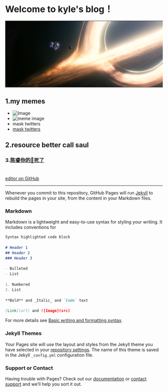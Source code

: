 # Welcome to kyle's blog！
![](651486.png)


## 1.my memes
- ![Image](https://pbs.twimg.com/media/E3MbiCDX0AAQun2?format=jpg&name=small)
- ![meme image](https://twitter.com/elonmusk/status/1519735033950470144/photo/1)
- mask twitters
- [mask twitters](https://twitter.com/elonmusk)


## 2.resource better call saul


### 3.[陈睿你的🐎死了](https://www.nicovideo.jp/watch/sm34222680)

# 
# 
# 
 [editor on GitHub](https://github.com/KYLE1LSK/kyle_cykablyat.github.io/edit/gh-pages/index.md) 
 
 ---------------------------------------------




Whenever you commit to this repository, GitHub Pages will run [Jekyll](https://jekyllrb.com/) to rebuild the pages in your site, from the content in your Markdown files.

### Markdown

Markdown is a lightweight and easy-to-use syntax for styling your writing. It includes conventions for

```markdown
Syntax highlighted code block

# Header 1
## Header 2
### Header 3

- Bulleted
- List

1. Numbered
2. List

**Bold** and _Italic_ and `Code` text

[Link](url) and ![Image](src)
```

For more details see [Basic writing and formatting syntax](https://docs.github.com/en/github/writing-on-github/getting-started-with-writing-and-formatting-on-github/basic-writing-and-formatting-syntax).

### Jekyll Themes

Your Pages site will use the layout and styles from the Jekyll theme you have selected in your [repository settings](https://github.com/KYLE1LSK/kyle_cykablyat.github.io/settings/pages). The name of this theme is saved in the Jekyll `_config.yml` configuration file.

### Support or Contact

Having trouble with Pages? Check out our [documentation](https://docs.github.com/categories/github-pages-basics/) or [contact support](https://support.github.com/contact) and we’ll help you sort it out.
